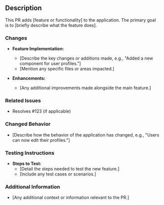 ## Description

This PR adds [feature or functionality] to the application. The primary goal is to [briefly describe what the feature does].

### Changes

- **Feature Implementation:**
  - [Describe the key changes or additions made, e.g., "Added a new component for user profiles."]
  - [Mention any specific files or areas impacted.]

- **Enhancements:**
  - [Any additional improvements made alongside the main feature.]

### Related Issues

- Resolves #123 (if applicable)

### Changed Behavior

- [Describe how the behavior of the application has changed, e.g., "Users can now edit their profiles."]

### Testing Instructions

- **Steps to Test:**
  - [Detail the steps needed to test the new feature.]
  - [Include any test cases or scenarios.]

### Additional Information

- [Any additional context or information relevant to the PR.]
